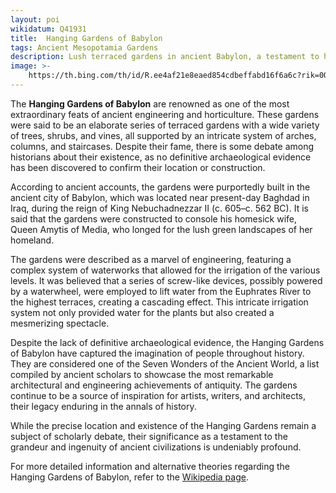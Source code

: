 ```yaml
---
layout: poi
wikidatum: Q41931
title:  Hanging Gardens of Babylon
tags: Ancient Mesopotamia Gardens
description: Lush terraced gardens in ancient Babylon, a testament to horticultural ingenuity.
image: >-
    https://th.bing.com/th/id/R.ee4af21e8eaed854cdbeffabd16f6a6c?rik=0QLtoAMNDGM2NA&riu=http%3a%2f%2f4.bp.blogspot.com%2f-Zd5lY9K0Q7M%2fT-_6lIRjFBI%2fAAAAAAAAAGk%2fQjh0Xx2dcCc%2fs1600%2fThe%2bHanging%2bGardens%2bof%2bBabylon.jpg&ehk=i38DdN9bFDN6TtV2eygoQIGJ88TmbYrtQMSpoG%2fahQA%3d&risl=&pid=ImgRaw&r=0
---
```

<p>The <strong>Hanging Gardens of Babylon</strong> are renowned as one of the most extraordinary feats of ancient engineering and horticulture. These gardens were said to be an elaborate series of terraced gardens with a wide variety of trees, shrubs, and vines, all supported by an intricate system of arches, columns, and staircases. Despite their fame, there is some debate among historians about their existence, as no definitive archaeological evidence has been discovered to confirm their location or construction.</p>

<p>According to ancient accounts, the gardens were purportedly built in the ancient city of Babylon, which was located near present-day Baghdad in Iraq, during the reign of King Nebuchadnezzar II (c. 605–c. 562 BC). It is said that the gardens were constructed to console his homesick wife, Queen Amytis of Media, who longed for the lush green landscapes of her homeland.</p>

<p>The gardens were described as a marvel of engineering, featuring a complex system of waterworks that allowed for the irrigation of the various levels. It was believed that a series of screw-like devices, possibly powered by a waterwheel, were employed to lift water from the Euphrates River to the highest terraces, creating a cascading effect. This intricate irrigation system not only provided water for the plants but also created a mesmerizing spectacle.</p>

<p>Despite the lack of definitive archaeological evidence, the Hanging Gardens of Babylon have captured the imagination of people throughout history. They are considered one of the Seven Wonders of the Ancient World, a list compiled by ancient scholars to showcase the most remarkable architectural and engineering achievements of antiquity. The gardens continue to be a source of inspiration for artists, writers, and architects, their legacy enduring in the annals of history.</p>

<p>While the precise location and existence of the Hanging Gardens remain a subject of scholarly debate, their significance as a testament to the grandeur and ingenuity of ancient civilizations is undeniably profound.</p>

<p>For more detailed information and alternative theories regarding the Hanging Gardens of Babylon, refer to the <a href="https://en.wikipedia.org/wiki/Hanging_Gardens_of_Babylon">Wikipedia page</a>.</p>






